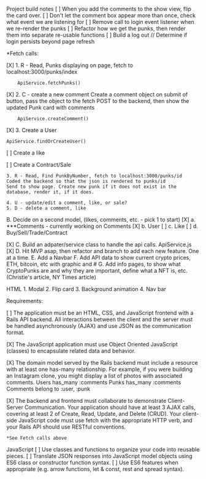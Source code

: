 Project build notes
[ ] When you add the comments to the show view, flip the card over.
[ ] Don't let the comment box appear more than once, check what event we are listening for
[ ] Remove call to login event listener when we re-render the punks
[ ] Refactor how we get the punks, then render them into separate re-usable functions
[ ] Build a log out // Determine if login persists beyond page refresh


*Fetch calls:


[X] 1. R - Read, Punks displaying on page, fetch to localhost:3000/punks/index

        ApiService.fetchPunks()

[X]   2. C - create a new comment
    Create a comment object on submit of button, pass the object to the fetch POST to the backend, then show the updated Punk card with comments

        ApiService.createComment()

[X]  3. Create a User

    ApiService.findOrCreateUser()



[ ]    Create a like 

[ ]    Create a Contract/Sale

    3. R - Read, Find PunkByNumber, fetch to localhost:3000/punks/id
    Coded the backend so that the json is rendered to punks/id
    Send to show page. Create new punk if it does not exist in the database, render it, if it does.

    4. U - update/edit a comment, like, or sale?
    5. D - delete a comment, like

B. Decide on a second model, (likes, comments, etc. - pick 1 to start)
    [X] a.  ***Comments - currently working on Comments
    [X] b. User 
    [ ] c. Like
    [ ] d. Buy/Sell/Trade/Contract
    

[X] C. Build an adpater/service class to handle the api calls.
    ApiService.js
[X] D. Hit MVP asap, then refactor and branch to add each new feature. One at a time.
E. Add a Navbar
F. Add API data to show current crypto prices, ETH, bitcoin, etc with graphic and #
G. Add info pages, to show what CryptoPunks are and why they are important, define what a NFT is, etc. (Christie's article, NY Times article)


HTML
    1. Modal
    2. Flip card
    3. Background animation
    4. Nav bar

Requirements:

[ ] The application must be an HTML, CSS, and JavaScript frontend with a Rails API backend. All interactions between the client and the server must be handled asynchronously (AJAX) and use JSON as the communication format.

[X] The JavaScript application must use Object Oriented JavaScript (classes) to encapsulate related data and behavior.

[X] The domain model served by the Rails backend must include a resource with at least one has-many relationship. For example, if you were building an Instagram clone, you might display a list of photos with associated comments.
    Users has_many :comments
    Punks has_many :comments
    Comments belong to :user, :punk

[X] The backend and frontend must collaborate to demonstrate Client-Server Communication. Your application should have at least 3 AJAX calls, covering at least 2 of Create, Read, Update, and Delete (CRUD). Your client-side JavaScript code must use fetch with the appropriate HTTP verb, and your Rails API should use RESTful conventions.

    *See Fetch calls above

JavaScript
[ ] Use classes and functions to organize your code into reusable pieces.
[ ] Translate JSON responses into JavaScript model objects using ES6 class or constructor function syntax.
[ ] Use ES6 features when appropriate (e.g. arrow functions, let & const, rest and spread syntax).
